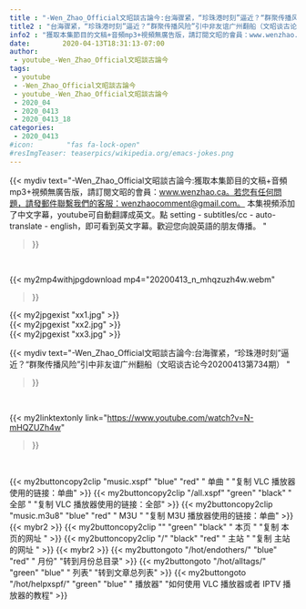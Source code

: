 ```yaml
---
title : "-Wen_Zhao_Official文昭談古論今:台海骤紧，“珍珠港时刻”逼近？“群聚传播风险”引中非友谊广州翻船（文昭谈古论今20200413第734期） "
title2 : "台海骤紧，“珍珠港时刻”逼近？“群聚传播风险”引中非友谊广州翻船（文昭谈古论今20200413第734期） "
info2 : "獲取本集節目的文稿+音頻mp3+視頻無廣告版，請訂閱文昭的會員：www.wenzhao.ca。若您有任何問題，請發郵件聯繫我們的客服：wenzhaocomment@gmail.com。 本集視頻添加了中文字幕，youtube可自動翻譯成英文。點 setting - subtitles/cc - auto-translate - english，即可看到英文字幕。歡迎您向說英語的朋友傳播。 "
date:        2020-04-13T18:31:13-07:00
author:
 - youtube_-Wen_Zhao_Official文昭談古論今
tags:
 - youtube
 - -Wen_Zhao_Official文昭談古論今
 - youtube_-Wen_Zhao_Official文昭談古論今
 - 2020_04
 - 2020_0413
 - 2020_0413_18
categories:
 - 2020_0413
#icon:        "fas fa-lock-open"
#resImgTeaser: teaserpics/wikipedia.org/emacs-jokes.png
---
```


{{< mydiv text="-Wen_Zhao_Official文昭談古論今:獲取本集節目的文稿+音頻mp3+視頻無廣告版，請訂閱文昭的會員：www.wenzhao.ca。若您有任何問題，請發郵件聯繫我們的客服：wenzhaocomment@gmail.com。 本集視頻添加了中文字幕，youtube可自動翻譯成英文。點 setting - subtitles/cc - auto-translate - english，即可看到英文字幕。歡迎您向說英語的朋友傳播。 "
>}}
<br>


{{< my2mp4withjpgdownload mp4="20200413_n_mhqzuzh4w.webm"
>}}

{{< my2jpgexist "xx1.jpg" >}}<br>
{{< my2jpgexist "xx2.jpg" >}}<br>
{{< my2jpgexist "xx3.jpg" >}}<br>



{{< mydiv text="-Wen_Zhao_Official文昭談古論今:台海骤紧，“珍珠港时刻”逼近？“群聚传播风险”引中非友谊广州翻船（文昭谈古论今20200413第734期） "
>}}
<br>

{{< my2linktextonly link="https://www.youtube.com/watch?v=N-mHQZUZh4w"
>}}


<br>

{{< my2buttoncopy2clip "music.xspf"        "blue"   "red"    " 单曲 "  "复制 VLC 播放器使用的链接：单曲" >}} {{< my2buttoncopy2clip "/all.xspf"         "green"  "black"  " 全部 "  "复制 VLC 播放器使用的链接：全部" >}} {{< my2buttoncopy2clip "music.m3u8"        "blue"   "red"    " M3U  "    "复制 M3U 播放器使用的链接：单曲" >}} {{< mybr2 >}} {{< my2buttoncopy2clip ""                  "green"  "black"  " 本页 "    "复制 本页的网址 " >}} {{< my2buttoncopy2clip "/"                 "black"  "red"    " 主站 "    "复制 主站的网址 " >}} {{< mybr2 >}} {{< my2buttongoto      "/hot/endothers/"   "blue"   "red"    " 月份"   "转到月份总目录" >}} {{< my2buttongoto      "/hot/alltags/"     "green"  "blue"   " 列表"   "转到文章总列表" >}} {{< my2buttongoto      "/hot/helpxspf/"    "green"  "blue"   " 播放器" "如何使用 VLC 播放器或者 IPTV 播放器的教程" >}} 
